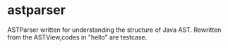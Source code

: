 # astparser
ASTParser written for understanding the structure of Java AST.
Rewritten from the ASTView,codes in "hello" are testcase.

